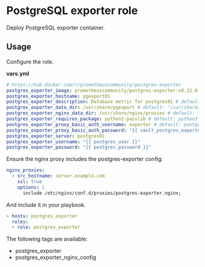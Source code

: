 # PostgreSQL exporter role

Deploy PostgreSQL exporter container.

## Usage

Configure the role.

**vars.yml**

```yml
# https://hub.docker.com/r/prometheuscommunity/postgres-exporter
postgres_exporter_image: prometheuscommunity/postgres-exporter:v0.12.0
postgres_exporter_hostname: pgexport01
postgres_exporter_description: Database metric for postgres01 # default: "PostgreSQL Exporter {{ postgres_hostname }}"
postgres_exporter_data_dir: /usr/share/pgexport # default: "/usr/share/{{ postgres_exporter_hostname }}"
postgres_exporter_nginx_data_dir: /usr/share/nginx/proxies # default: "{{ nginx_data_dir }}/proxies"
postgres_exporter_requires_package: python2-passlib # default: python3-passlib
postgres_exporter_proxy_basic_auth_username: exporter # default: postgres-exporter
postgres_exporter_proxy_basic_auth_password: "{{ vault_postgres_exporter_proxy_basic_auth_password }}"
postgres_exporter_server: postgres01
postgres_exporter_username: "{{ postgres_user }}"
postgres_exporter_password: "{{ postgres_password }}"
```

Ensure the nginx proxy includes the postgres-exporter config:

```yml
nginx_proxies:
  - src_hostname: server.example.com
    ssl: true
    options: |
      include /etc/nginx/conf.d/proxies/postgres-exporter.nginx;
```

And include it in your playbook.

```yml
- hosts: postgres_exporter
  roles:
  - role: postgres_exporter
```

The following tags are available:

* postgres_exporter
* postgres_exporter_nginx_config

